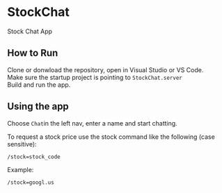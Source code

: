 # StockChat
Stock Chat App

## How to Run 
Clone or donwload the repository, open in Visual Studio or VS Code.  
Make sure the startup project is pointing to ``StockChat.server``  
Build and run the app.

## Using the app ##
Choose `Chat`in the left nav, enter a name and start chatting.

To request a stock price use the stock command like the following (case sensitive):
```
/stock=stock_code
```

Example:
```
/stock=googl.us
```

